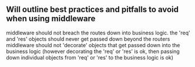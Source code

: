 ## Will outline best practices and pitfalls to avoid when using middleware

middleware should not breach the routes down into business logic.
the 'req' and 'res' objects should never get passed down beyond the routers
middleware should not 'decorate' objects that get passed down into the business logic (however decorating the 'req' or 'res' is ok, then passing down individual objects from 'req' or 'res' to the business logic is ok)